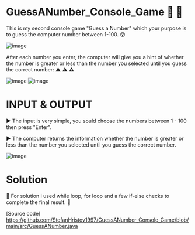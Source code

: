 # GuessANumber_Console_Game 🤩 🤩
 
 This is my second console game "Guess a Number" which your purpose is to guess the computer number between 1-100. 😮
 
 ![image](https://github.com/StefanHristov1997/GuessANumber_Console_Game/assets/133797718/b13746a0-075a-48d9-ba51-75520dcef5bc)

 
 After each number you enter, the computer will give you a hint of whether the number is greater or less than the number you selected until you guess the correct number: ⚠️ ⚠️ ⚠️
 
 ![image](https://github.com/StefanHristov1997/GuessANumber_Console_Game/assets/133797718/763858cc-f199-4341-8919-845a07030213)
 ![image](https://github.com/StefanHristov1997/GuessANumber_Console_Game/assets/133797718/d667eddc-31a5-48b0-ad58-e776e214d42a)

# INPUT & OUTPUT

▶️ The input is very simple, you sould choose the numbers between 1 - 100 then press "Enter".

▶️ The computer returns the information whether the number is greater or less than the number you selected until you guess the correct number.

![image](https://github.com/StefanHristov1997/GuessANumber_Console_Game/assets/133797718/61118eed-729b-40d7-bf7e-4774f917a3c6)

# Solution

🤔 For solution i used while loop, for loop and a few if-else checks to complete the final result. 🤔


[Source code] https://github.com/StefanHristov1997/GuessANumber_Console_Game/blob/main/src/GuessANumber.java


 
 
